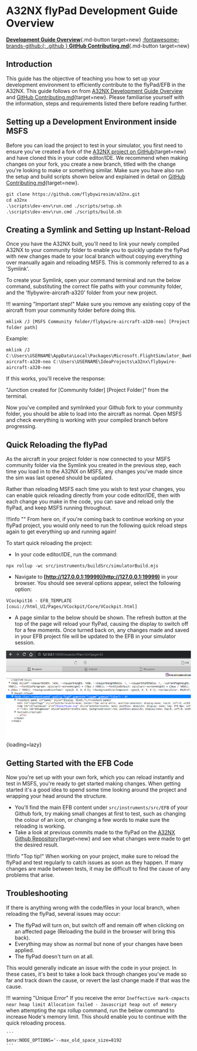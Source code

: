 # A32NX flyPad Development Guide Overview

[**Development Guide Overview**](https://docs.flybywiresim.com/dev-corner/development-guide){.md-button target=new}
[:fontawesome-brands-github:{: .github } **GitHub Contributing.md**](https://github.com/flybywiresim/a32nx/blob/master/.github/Contributing.md){.md-button target=new}


## Introduction

This guide has the objective of teaching you how to set up your development environment to efficiently contribute to the flyPad/EFB in the A32NX. This guide follows on from [A32NX Development Guide Overview](https://docs.flybywiresim.com/dev-corner/development-guide/) and 
[GitHub Contributing.md](https://github.com/flybywiresim/a32nx/blob/master/.github/Contributing.md){target=new}. Please familiarise yourself with the information, steps and requirements listed there before reading further.

## Setting up a Development Environment inside MSFS

Before you can load the project to test in your simulator, you first need to ensure you've created a fork of the [A32NX project on GitHub](https://github.com/flybywiresim/a32nx){target=new} and have cloned this in your code editor/IDE.
We recommend when making changes on your fork, you create a new branch, titled with the change you're looking to make or something similar.
Make sure you have also run the setup and build scripts shown below and explained in detail on [GitHub Contributing.md](https://github.com/flybywiresim/a32nx/blob/master/.github/Contributing.md){target=new}.


```
git clone https://github.com/flybywiresim/a32nx.git
cd a32nx
.\scripts\dev-env\run.cmd ./scripts/setup.sh
.\scripts\dev-env\run.cmd ./scripts/build.sh
```

## Creating a Symlink and Setting up Instant-Reload

Once you have the A32NX built, you'll need to link your newly compiled A32NX to your community folder to enable you to quickly update the flyPad with new changes made to your local branch without copying everything over manually again and reloading MSFS.
This is commonly referred to as a 'Symlink'.

To create your Symlink, open your command terminal and run the below command, substituting the correct file paths with your community folder, and the 'flybywire-aircraft-a320' folder from your new project.

!!! warning "Important step!"
    Make sure you remove any existing copy of the aircraft from your community folder before doing this.

```
mklink /J [MSFS Community folder/flybywire-aircraft-a320-neo] [Project folder path]
```
Example:
``` 
mklink /J C:\Users\USERNAME\AppData\Local\Packages\Microsoft.FlightSimulator_8wekyb3d8bbwe\Community\flybywire-aircraft-a320-neo C:\Users\USERNAME\IdeaProjects\a32nx\flybywire-aircraft-a320-neo
```

If this works, you'll receive the response:

"Junction created for [Community folder] [Project Folder]" from the terminal.

Now you've compiled and symlinked your Github fork to your community folder, you should be able to load into the aircraft as normal. Open MSFS and check everything is working with your compiled branch before progressing.

## Quick Reloading the flyPad

As the aircraft in your project folder is now connected to your MSFS community folder via the Symlink you created in the previous step, each time you load in to the A32NX on MSFS, any changes you've made since the sim was last opened should be updated.

Rather than reloading MSFS each time you wish to test your changes, you can enable quick reloading directly from your code editor/IDE, then with each change you make in the code, you can save and reload only the flyPad, and keep MSFS running throughout.

!!!info ""
    From here on, if you're coming back to continue working on your flyPad project, you would only need to run the following quick reload steps again to get everything up and running again!


To start quick reloading the project:

- In your code editor/IDE, run the command:

```
npx rollup -wc src/instruments/buildSrc/simulatorBuild.mjs
```

- Navigate to **[http://127.0.0.1:19999](http://127.0.0.1:19999)** in your browser. You should see several options appear, select the following option: 

```
VCockpit16 - EFB_TEMPLATE [coui://html_UI/Pages/VCockpit/Core/VCockpit.html]
```

- A page similar to the below should be shown. The refresh button at the top of the page will reload your flyPad, causing the display to switch off for a few moments. Once turned back on, any changes made and saved in your EFB project file will be updated to the EFB in your simulator session.

![image](../dev-corner/assets/EFBLoader.png){loading=lazy}

## Getting Started with the EFB Code

Now you're set up with your own fork, which you can reload instantly and test in MSFS, you're ready to get started making changes. When getting started it's a good idea to spend some time looking around the project and wrapping your head around the structure.

- You'll find the main EFB content under ` src/instruments/src/EFB ` of your Github fork, try making small changes at first to test, such as changing the colour of an icon, or changing a few words to make sure the reloading is working. 
- Take a look at previous commits made to the flyPad on the [A32NX Github Repository](https://github.com/flybywiresim/a32nx/commits/master){target=new} and see what changes were made to get the desired result.

!!!info "Top tip!"
    When working on your project, make sure to reload the flyPad and test regularly to catch issues as soon as they happen.
    If many changes are made between tests, it may be difficult to find the cause of any problems that arise.

## Troubleshooting 

If there is anything wrong with the code/files in your local branch, when reloading the flyPad, several issues may occur:

- The flyPad will turn on, but switch off and remain off when clicking on an affected page (Reloading the build in the browser will bring this back).
- Everything may show as normal but none of your changes have been applied. 
- The flyPad doesn't turn on at all.

This would generally indicate an issue with the code in your project.
In these cases, it's best to take a look back through changes you've made so far and track down the cause, or revert the last change made if that was the cause.

!!! warning "Unique Error"
    If you receive the error `Ineffective mark-cmpacts near heap limit Allocation failed - Javascript heap out of memory` when attempting the npx rollup command, run the below command to increase Node's memory limit.
    This should enable you to continue with the quick reloading process.

    ```
    $env:NODE_OPTIONS='--max_old_space_size=8192
    ```